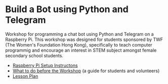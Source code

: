 # Build a Bot using Python and Telegram

Workshop for programming a chat bot using Python and Telegram on a Raspberry Pi. This workshop was designed for students sponsored by TWF (The Women's Foundation Hong Kong), specifically to teach computer programmig and encourage an interest in STEM subject amongst female secondary school students.

* [Raspberry Pi Setup Instructons](RASPI_SETUP.md)
* [What to do before the Workshop](PRE_PLAN.md) (a guide for students and volunteers)
* [Lesson Plan](LESSON_PLAN.md)
